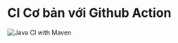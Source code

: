 # CI Cơ bản với Github Action
![Java CI with Maven](https://github.com/tanoggy/TestCI/workflows/Java%20CI%20with%20Maven/badge.svg)
